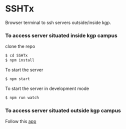 # SSHTx

Browser terminal to ssh servers outside/inside kgp.

### To access server situated inside kgp campus

clone the repo

```bash
$ cd SSHTx
$ npm install 
```

To start the server
```bash
$ npm start
```

To start the server in development mode
```bash
$ npm run watch
```

### To access server situated outside kgp campus

Follow this [app](kubs.herokuapp.com)
